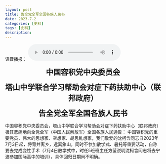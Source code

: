 ```yaml
---
layout: post
title: 告全党全军全国各族人民书
date: 2023-7-2
categories: [史料]
tags: [史料]
description: 
---
```


语音播报：
<audio controls>
	<source src="https://link.jscdn.cn/1drv/aHR0cHM6Ly8xZHJ2Lm1zL3UvcyFBbkRfWnc1MWxQUWpnU0dYS0g4NlhrVlJhczhlP2U9NmoweUVj.mp3" type="audio/mpeg">
	您的浏览器暂不支持
</audio>

<p align="center"><font size=5><b>中国容积党中央委员会</b></font></p>
<p align="center"><font size=5><b>塔山中学联合学习帮助会对症下药扶助中心（联邦政府）</b></font></p> 
<p align="center"><font size=5><b>告全党全军全国各族人民书</b></font></p> 



中国容积党中央委员会，塔山中学联合学习帮助会对症下药扶助中心（联邦政府）极其悲痛地向全党全军（中国人民解放军）全国各族人民通告：
中国容积党的重要党员，伟大的思想家、空想家、胡思乱想家，我们敬爱的沈柯含同志自2023年7月3日起，将背井离乡，远离象山，同时不参加散学式、暑托等重要活动，自称要去完成变性手术（7月4日散学式中，时任5班班主任方莹说明沈柯含同志将去宁波参加国际高中的培训），具体回归日期尚不明确。
